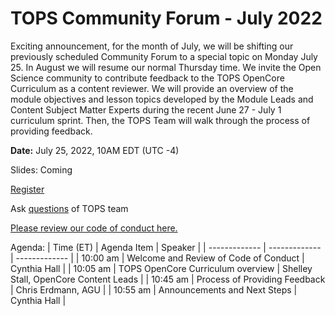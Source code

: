 # TOPS Community Forum - July 2022

Exciting announcement, for the month of July, we will be shifting our previously scheduled Community Forum to a special topic on Monday July 25. In August we will resume our normal Thursday time. We invite the Open Science community to contribute feedback to the TOPS OpenCore Curriculum as a content reviewer. We will provide an overview of the module objectives and lesson topics developed by the Module Leads and Content Subject Matter Experts during the recent June 27 - July 1 curriculum sprint. Then, the TOPS Team will walk through the process of providing feedback.

**Date:** July 25, 2022, 10AM EDT (UTC -4)

Slides: Coming

[Register](https://forms.gle/r8KxCnEvTwj7XugQ9)

Ask [questions](https://nasa.cnf.io/sessions/bx7z/#!/dashboard) of TOPS team

[Please review our code of conduct here.](../Community_Forums/code_of_conduct.md)

Agenda:
| Time (ET) | Agenda Item | Speaker |
| ------------- | ------------- | ------------- |
| 10:00 am | Welcome and Review of Code of Conduct | Cynthia Hall |
| 10:05 am | TOPS OpenCore Curriculum overview  | Shelley Stall, OpenCore Content Leads |
| 10:45 am | Process of Providing Feedback | Chris Erdmann, AGU |
| 10:55 am | Announcements and Next Steps | Cynthia Hall |
